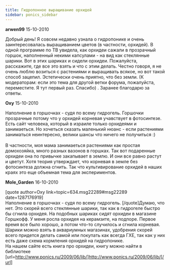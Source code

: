 ```yaml
---
title: Гидропонное выращивание орхидей
sidebar: ponics_sidebar
---
```


**arwen99** 15-10-2010

Добрый день! Я совсем недавно узнала о гидропонике и очень заинтересовалась выращиванием цветов (в частности, орхидей). В одной программе по ТВ увидела, как орхидеи сажали в прозрачный горшок, наполненный некими капсулами - на вид как стеклянные шарики. Вот в этих шариках и сидели орхидеи. Пожалуйста, расскажите, где все это взять и что с этим делать. Честно говоря, я не очень люблю возиться с растениями и выращивать всякое, но вот такой способ зацепил. Эстетически очень приятно, что без земли. (К модераторам: если это тема для другой ветки форума, пожалуйста, переместите. Я тут первый раз. Спасибо) . Заранее благодарю за ответы.

**Oxy** 15-10-2010

Наполнение в горшочках - судя по всему гидрогель. Горшочки прозрачные потому что у орхидей корневая учавствует в фотосинтезе. Есть сайт человека, который в израиле только орхидеями и занимаеться. Но хочеться сказать маленький нюанс - если растениями заниматься неинтересно, велики шансы что ничего не получиться :) <br /><br />В частности, моя мама занимаеться растениями как простая домохозяйка, много разных вазонов в горшках. Так вот подаренные орхидеи она по привычке закапывает в землю. И они все равно растут и цветут. Хотя теория утверждает, что корневая в земле без фотосинтеза должна сгнить. Так что культивирование орхидей в наших краях это еще объемная тема для экспериментов.

**Mole_Garden** 16-10-2010

[quote author=Oxy link=topic=634.msg22289#msg22289 date=1287176919]<br />Наполнение в горшочках - судя по всему гидрогель. [/quote]Думаю, что нет. Это скорей всего стеклянные шарики, так как в гидрогеле быстро бы сгнила орхидея. На подобных шариках сидят орхидеи в магазине Горшкофф. У меня росла орхидея на керамзите, на подпоре. Первое время все было хорошо, а потом что-то случилось и сгнила корневая. <br />Шарики можно взять в аквариумных магазинах, удобрения скорей всего придется делать самой или покупать как всегда ГХЕ, так как у них есть даже схема кормления орхидей на гидропонике. <br />На нашем сайте есть книга про орхидеи, книгу можно найти в библиотеке [url=http://www.ponics.ru/2009/06/lib/]http://www.ponics.ru/2009/06/lib/[/url]

